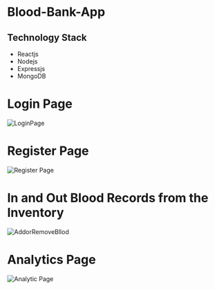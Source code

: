 # Blood-Bank-App

<h2>Technology Stack</h2>
<ul>
  <li>Reactjs</li>
  <li>Nodejs</li>
  <li>Expressjs</li>
  <li>MongoDB</li>
</ul>

<h1>Login Page</h1>

![LoginPage](https://github.com/devalzala/Blood-Bank-App/assets/84832101/4f79ed31-977f-4294-846c-ae1d7a8f797d)

<h1> Register Page </h1>

![Register Page](https://github.com/devalzala/Blood-Bank-App/assets/84832101/8791c37a-7b13-4a1f-850c-20c29ca85125)

<h1>In and Out Blood Records from the Inventory</h1>

![AddorRemoveBllod](https://github.com/devalzala/Blood-Bank-App/assets/84832101/405bffdd-40b0-46e8-82fe-c9cae3414014)


<h1> Analytics Page </h1>

![Analytic Page](https://github.com/devalzala/Blood-Bank-App/assets/84832101/f0fe3d5b-fa5a-4603-b74c-59cb5244314d)

